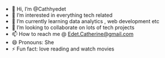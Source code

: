 - 👋 Hi, I’m @Cathhyedet
- 👀 I’m interested in everything tech related
- 🌱 I’m currently learning data analytics , web development etc
- 💞️ I’m looking to collaborate on lots of tech projects
- 📫 How to reach me @ Edet.Catherine@gmail.com
- 😄 Pronouns: She
- ⚡ Fun fact: love reading and watch movies

<!---
Cathhyedet/Cathhyedet is a ✨ special ✨ repository because its `README.md` (this file) appears on your GitHub profile.
You can click the Preview link to take a look at your changes.
--->
